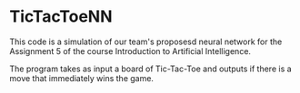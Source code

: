 # TicTacToeNN

This code is a simulation of our team's proposesd neural network for the Assignment 5 of the course Introduction to Artificial Intelligence.

The program takes as input a board of Tic-Tac-Toe and outputs if there is a move that immediately wins the game.
